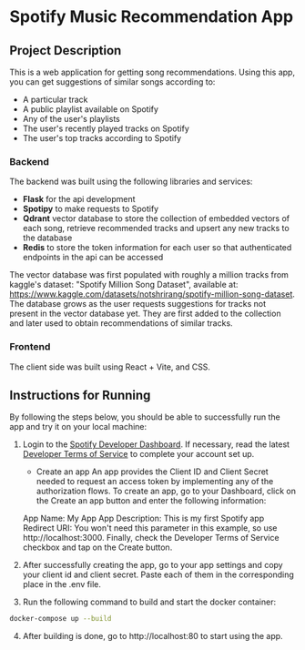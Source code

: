 # Spotify Music Recommendation App

## Project Description

This is a web application for getting song recommendations. Using this app, you can get suggestions of similar songs according to:

* A particular track
* A public playlist available on Spotify
* Any of the user's playlists
* The user's recently played tracks on Spotify
* The user's top tracks according to Spotify

### Backend 

The backend was built using the following libraries and services: 

* **Flask** for the api development
* **Spotipy** to make requests to Spotify
* **Qdrant** vector database to store the collection of embedded vectors of each song, retrieve recommended tracks and upsert any new tracks to the database
* **Redis** to store the token information for each user so that authenticated endpoints in the api can be accessed

The vector database was first populated with roughly a million tracks from kaggle's dataset: "Spotify Million Song Dataset", available at: https://www.kaggle.com/datasets/notshrirang/spotify-million-song-dataset. The database grows as the user requests suggestions for tracks not present in the vector database yet. They are first added to the collection and later used to obtain recommendations of similar tracks.

### Frontend

The client side was built using React + Vite, and CSS.  

## Instructions for Running 

By following the steps below, you should be able to successfully run the app and try it on your local machine:

1. Login to the [Spotify Developer Dashboard](https://developer.spotify.com/dashboard). If necessary, read the latest [Developer Terms of Service](https://developer.spotify.com/terms) to complete your account set up.

    * Create an app
    An app provides the Client ID and Client Secret needed to request an access token by implementing any of the authorization flows. To create an app, go to your Dashboard, click on the Create an app button and enter the following information:

    App Name: My App
    App Description: This is my first Spotify app
    Redirect URI: You won't need this parameter in this example, so use http://localhost:3000.
    Finally, check the Developer Terms of Service checkbox and tap on the Create button.

2. After successfully creating the app, go to your app settings and copy your client id and client secret. Paste each of them in the corresponding place in the .env file.

3. Run the following command to build and start the docker container:

```bash
docker-compose up --build
```
4. After building is done, go to http://localhost:80 to start using the app.



